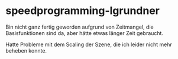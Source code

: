 # speedprogramming-lgrundner


Bin nicht ganz fertig geworden aufgrund von Zeitmangel, die Basisfunktionen sind da, aber hätte etwas länger Zeit gebraucht. 

Hatte Probleme mit dem Scaling der Szene, die ich leider nicht mehr beheben konnte.
